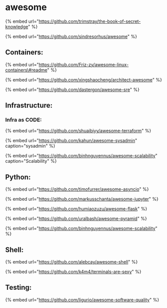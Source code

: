 # awesome

{% embed url="https://github.com/trimstray/the-book-of-secret-knowledge" %}



{% embed url="https://github.com/sindresorhus/awesome" %}

## Containers:

{% embed url="https://github.com/Friz-zy/awesome-linux-containers\#readme" %}



{% embed url="https://github.com/xingshaocheng/architect-awesome" %}



{% embed url="https://github.com/dastergon/awesome-sre" %}

## Infrastructure:

### Infra as CODE:

{% embed url="https://github.com/shuaibiyy/awesome-terraform" %}



{% embed url="https://github.com/kahun/awesome-sysadmin" caption="sysadmin" %}

{% embed url="https://github.com/binhnguyennus/awesome-scalability" caption="Scalability" %}

## Python:

{% embed url="https://github.com/timofurrer/awesome-asyncio" %}

{% embed url="https://github.com/markusschanta/awesome-jupyter" %}

{% embed url="https://github.com/humiaozuzu/awesome-flask" %}

{% embed url="https://github.com/uralbash/awesome-pyramid" %}

{% embed url="https://github.com/binhnguyennus/awesome-scalability" %}

## Shell:

{% embed url="https://github.com/alebcay/awesome-shell" %}

{% embed url="https://github.com/k4m4/terminals-are-sexy" %}

## Testing:

{% embed url="https://github.com/ligurio/awesome-software-quality" %}



